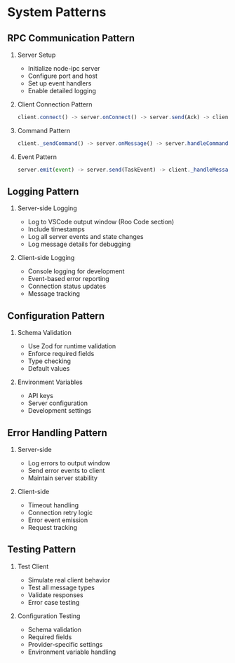 # System Patterns

## RPC Communication Pattern

1. Server Setup

    - Initialize node-ipc server
    - Configure port and host
    - Set up event handlers
    - Enable detailed logging

2. Client Connection Pattern

    ```typescript
    client.connect() -> server.onConnect() -> server.send(Ack) -> client.emit("connect")
    ```

3. Command Pattern

    ```typescript
    client._sendCommand() -> server.onMessage() -> server.handleCommand() -> server.send(TaskResponse) -> client._handleMessage()
    ```

4. Event Pattern
    ```typescript
    server.emit(event) -> server.send(TaskEvent) -> client._handleMessage() -> client.emit(event)
    ```

## Logging Pattern

1. Server-side Logging

    - Log to VSCode output window (Roo Code section)
    - Include timestamps
    - Log all server events and state changes
    - Log message details for debugging

2. Client-side Logging
    - Console logging for development
    - Event-based error reporting
    - Connection status updates
    - Message tracking

## Configuration Pattern

1. Schema Validation

    - Use Zod for runtime validation
    - Enforce required fields
    - Type checking
    - Default values

2. Environment Variables
    - API keys
    - Server configuration
    - Development settings

## Error Handling Pattern

1. Server-side

    - Log errors to output window
    - Send error events to client
    - Maintain server stability

2. Client-side
    - Timeout handling
    - Connection retry logic
    - Error event emission
    - Request tracking

## Testing Pattern

1. Test Client

    - Simulate real client behavior
    - Test all message types
    - Validate responses
    - Error case testing

2. Configuration Testing
    - Schema validation
    - Required fields
    - Provider-specific settings
    - Environment variable handling
